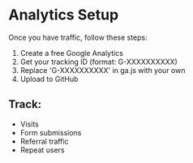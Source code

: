 # Analytics Setup
Once you have traffic, follow these steps:
1. Create a free Google Analytics
2. Get your tracking ID (format: G-XXXXXXXXXX)
3. Replace 'G-XXXXXXXXXX' in ga.js with your own
4. Upload to GitHub
## Track:
- Visits
- Form submissions
- Referral traffic
- Repeat users
